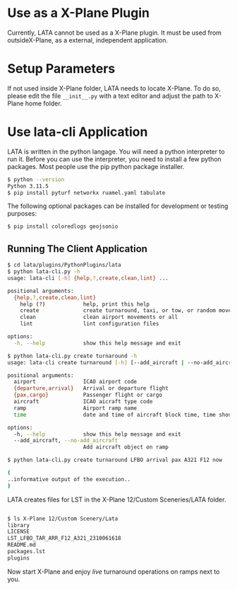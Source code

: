 
# Use as a X-Plane Plugin

Currently, LATA cannot be used as a X-Plane plugin. It must be used from outsideX-Plane, as a external, independent application.


# Setup Parameters

If not used inside X-Plane folder, LATA needs to locate X-Plane. To do so, please edit the file `__init__.py` with a text editor and adjust the path to X-Plane home folder.

# Use lata-cli Application

LATA is written in the python langage. 
You will need a python interpreter to run it.
Before you can use the interpreter, you need to install a few python packages. Most people use the pip python package installer.

```sh
$ python --version
Python 3.11.5
$ pip install pyturf networkx ruamel.yaml tabulate
```

The following optional packages can be installed for development or testing purposes:

```sh
$ pip install coloredlogs geojsonio
```

## Running The Client Application

```sh
$ cd lata/plugins/PythonPlugins/lata
$ python lata-cli.py -h
usage: lata-cli [-h] {help,?,create,clean,lint} ...

positional arguments:
  {help,?,create,clean,lint}
    help (?)            help, print this help
    create              create turnaround, taxi, or tow, or random movement
    clean               clean airport movements or all
    lint                lint configuration files

options:
  -h, --help            show this help message and exit

$ python lata-cli.py create turnaround -h
usage: lata-cli create turnaround [-h] [--add_aircraft | --no-add_aircraft] airport {departure,arrival} [{pax,cargo}] aircraft ramp time

positional arguments:
  airport               ICAO airport code
  {departure,arrival}   Arrival or departure flight
  {pax,cargo}           Passenger flight or cargo
  aircraft              ICAO aicraft type code
  ramp                  Airport ramp name
  time                  date and time of aircraft block time, time should be in ISO format: 2023-10-06T18:00:46 in simulator time zone

options:
  -h, --help            show this help message and exit
  --add_aircraft, --no-add_aircraft
                        Add aircraft object on ramp

$ python lata-cli.py create turnaround LFBO arrival pax A321 F12 now

(
..informative output of the execution..
)
```

LATA creates files for LST in the X-Plane 12/Custom Sceneries/LATA folder.

```sh

$ ls X-Plane 12/Custom Scenery/Lata
library
LICENSE
LST_LFBO_TAR_ARR_F12_A321_2310061618
README.md
packages.lst
plugins
```

Now start X-Plane and enjoy *live* turnaround operations on ramps next to you.